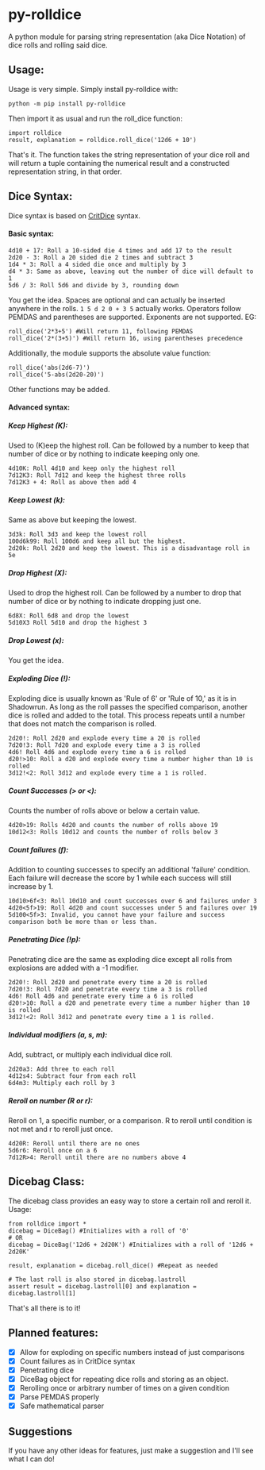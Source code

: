 # py-rolldice
A python module for parsing string representation (aka Dice Notation) of dice rolls and rolling said dice.

## Usage:
Usage is very simple. Simply install py-rolldice with:
```
python -m pip install py-rolldice
```
 Then import it as usual and run the roll_dice function:
```
import rolldice
result, explanation = rolldice.roll_dice('12d6 + 10')
```
That's it. The function takes the string representation of your dice roll and will return a tuple containing the numerical result and a constructed representation string, in that order.

## Dice Syntax:

Dice syntax is based on [CritDice](https://www.critdice.com/roll-advanced-dice/) syntax.  
#### Basic syntax:
```
4d10 + 17: Roll a 10-sided die 4 times and add 17 to the result
2d20 - 3: Roll a 20 sided die 2 times and subtract 3
1d4 * 3: Roll a 4 sided die once and multiply by 3
d4 * 3: Same as above, leaving out the number of dice will default to 1
5d6 / 3: Roll 5d6 and divide by 3, rounding down
```

You get the idea. Spaces are optional and can actually be inserted anywhere in the rolls. `1 5 d 2 0 + 3 5` actually works. Operators follow PEMDAS and parentheses are supported. Exponents are not supported.
EG: 
```
roll_dice('2*3+5') #Will return 11, following PEMDAS
roll_dice('2*(3+5)') #Will return 16, using parentheses precedence
```
Additionally, the module supports the absolute value function:
```
roll_dice('abs(2d6-7)')
roll_dice('5-abs(2d20-20)')
```
Other functions may be added.  
#### Advanced syntax:

##### Keep Highest (K):
Used to (K)eep the highest roll. Can be followed by a number to keep that number of dice or by nothing to indicate keeping only one.
```
4d10K: Roll 4d10 and keep only the highest roll
7d12K3: Roll 7d12 and keep the highest three rolls
7d12K3 + 4: Roll as above then add 4
```

##### Keep Lowest (k):
Same as above but keeping the lowest.
```
3d3k: Roll 3d3 and keep the lowest roll
100d6k99: Roll 100d6 and keep all but the highest.
2d20k: Roll 2d20 and keep the lowest. This is a disadvantage roll in 5e
```

##### Drop Highest (X):
Used to drop the highest roll. Can be followed by a number to drop that number of dice or by nothing to indicate dropping just one.
```
6d8X: Roll 6d8 and drop the lowest
5d10X3 Roll 5d10 and drop the highest 3
```

##### Drop Lowest (x):
You get the idea.

##### Exploding Dice (!):
Exploding dice is usually known as 'Rule of 6' or 'Rule of 10,' as it is in Shadowrun. As long as the roll passes the specified comparison, another dice is rolled and added to the total. This process repeats until a number that does not match the comparison is rolled.
```
2d20!: Roll 2d20 and explode every time a 20 is rolled
7d20!3: Roll 7d20 and explode every time a 3 is rolled
4d6! Roll 4d6 and explode every time a 6 is rolled
d20!>10: Roll a d20 and explode every time a number higher than 10 is rolled
3d12!<2: Roll 3d12 and explode every time a 1 is rolled.
```

##### Count Successes (> or <):
Counts the number of rolls above or below a certain value.
```
4d20>19: Rolls 4d20 and counts the number of rolls above 19
10d12<3: Rolls 10d12 and counts the number of rolls below 3
```

##### Count failures (f):
Addition to counting successes to specify an additional 'failure' condition. Each failure will decrease the score by 1 while each success will still increase by 1.
```
10d10>6f<3: Roll 10d10 and count successes over 6 and failures under 3
4d20<5f>19: Roll 4d20 and count successes under 5 and failures over 19
5d100<5f>3: Invalid, you cannot have your failure and success comparison both be more than or less than.
```

##### Penetrating Dice (!p):
Penetrating dice are the same as exploding dice except all rolls from explosions are added with a -1 modifier.
```
2d20!: Roll 2d20 and penetrate every time a 20 is rolled
7d20!3: Roll 7d20 and penetrate every time a 3 is rolled
4d6! Roll 4d6 and penetrate every time a 6 is rolled
d20!>10: Roll a d20 and penetrate every time a number higher than 10 is rolled
3d12!<2: Roll 3d12 and penetrate every time a 1 is rolled.
```

##### Individual modifiers (a, s, m):
Add, subtract, or multiply each individual dice roll.
```
2d20a3: Add three to each roll
4d12s4: Subtract four from each roll
6d4m3: Multiply each roll by 3
```

##### Reroll on number (R or r):
Reroll on 1, a specific number, or a comparison. R to reroll until condition is not met and r to reroll just once.
```
4d20R: Reroll until there are no ones
5d6r6: Reroll once on a 6
7d12R>4: Reroll until there are no numbers above 4
``` 

## Dicebag Class:

The dicebag class provides an easy way to store a certain roll and reroll it. 
Usage:
```
from rolldice import *
dicebag = DiceBag() #Initializes with a roll of '0'
# OR
dicebag = DiceBag('12d6 + 2d20K') #Initializes with a roll of '12d6 + 2d20K'

result, explanation = dicebag.roll_dice() #Repeat as needed

# The last roll is also stored in dicebag.lastroll
assert result = dicebag.lastroll[0] and explanation = dicebag.lastroll[1]
```
That's all there is to it!

## Planned features:
- [X] Allow for exploding on specific numbers instead of just comparisons
- [X] Count failures as in CritDice syntax
- [X] Penetrating dice
- [X] DiceBag object for repeating dice rolls and storing as an object.
- [X] Rerolling once or arbitrary number of times on a given condition
- [X] Parse PEMDAS properly
- [X] Safe mathematical parser 
## Suggestions
If you have any other ideas for features, just make a suggestion and I'll see what I can do!
